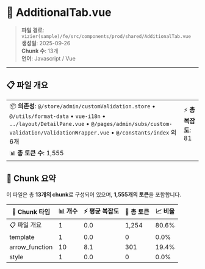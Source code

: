 # 📄 AdditionalTab.vue

> **파일 경로**: `vizier(sample)/fe/src/components/prod/shared/AdditionalTab.vue`  
> **생성일**: 2025-09-26  
> **Chunk 수**: 13개  
> **언어**: Javascript / Vue
---





## 📋 파일 개요

| | |
|--|--|
| 📦 **의존성**: `@/store/admin/customValidation.store` • `@/utils/format-data` • `vue-i18n` • `../layout/DetailPane.vue` • `@/pages/admin/subs/custom-validation/ValidationWrapper.vue` • `@/constants/index` 외 6개 | ⚡ **총 복잡도**: 81 |
| 📊 **총 토큰 수**: 1,555 |  |






## 🧩 Chunk 요약

이 파일은 총 **13개의 chunk**로 구성되어 있으며, **1,555개의 토큰**을 포함합니다.

| 🧩 Chunk 타입 | 📊 개수 | ⚡ 평균 복잡도 | 📝 총 토큰 | 📈 비율 |
|---------------|--------|-------------|----------|--------|
| 📋 파일 개요 | 1 | 0.0 | 1,254 | 80.6% |
| template | 1 | 0.0 | 0 | 0.0% |
| arrow_function | 10 | 8.1 | 301 | 19.4% |
| style | 1 | 0.0 | 0 | 0.0% |

